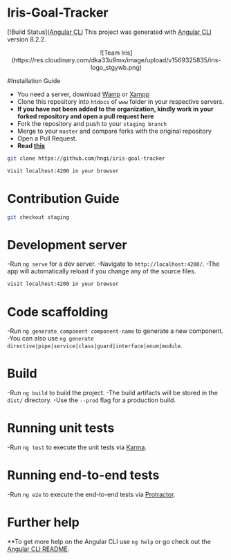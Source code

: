 # Iris-Goal-Tracker

[!Build Status]([Angular CLI](https://github.com/angular/angular-cli)
This project was generated with [Angular CLI](https://github.com/angular/angular-cli) version 8.2.2.

<div align ="center">
![Team Iris](https://res.cloudinary.com/dka33u9mx/image/upload/v1569325835/iris-logo_stgywb.png)
<br/>

</div>

#Installation Guide 
- You need a server, download [Wamp](http://www.wampserver.com/en/) or [Xampp](https://www.apachefriends.org/index.html)
- Clone this repository into `htdocs` of `www` folder in your respective servers. <br/>
- **If you have not been added to the organization, kindly work in your forked repository and open a pull request here** <br/>
- Fork the repository and push to your `staging branch`
- Merge to your `master` and compare forks with the original repository
- Open a Pull Request.
- **Read [this](https://help.github.com/en/articles/creating-a-pull-request-from-a-fork)**

```bash
git clone https://github.com/hngi/iris-goal-tracker
```

```bash
Visit localhost:4200 in your browser
```
# Contribution Guide

```bash
git checkout staging
```

# Development server

-Run `ng serve` for a dev server. 
-Navigate to `http://localhost:4200/`. 
-The app will automatically reload if you change any of the source files.

```bash
visit localhost:4200 in your browser
```

# Code scaffolding

-Run `ng generate component component-name` to generate a new component. 
-You can also use `ng generate directive|pipe|service|class|guard|interface|enum|module`.

# Build

-Run `ng build` to build the project. 
-The build artifacts will be stored in the `dist/` directory. 
-Use the `--prod` flag for a production build.

# Running unit tests

-Run `ng test` to execute the unit tests via [Karma](https://karma-runner.github.io).

# Running end-to-end tests

-Run `ng e2e` to execute the end-to-end tests via [Protractor](http://www.protractortest.org/).

# Further help

**To get more help on the Angular CLI use `ng help` or go check out the [Angular CLI README](https://github.com/angular/angular-cli/blob/master/README.md).
